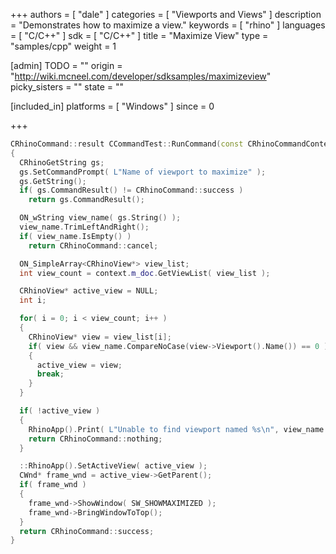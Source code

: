 +++
authors = [ "dale" ]
categories = [ "Viewports and Views" ]
description = "Demonstrates how to maximize a view."
keywords = [ "rhino" ]
languages = [ "C/C++" ]
sdk = [ "C/C++" ]
title = "Maximize View"
type = "samples/cpp"
weight = 1

[admin]
TODO = ""
origin = "http://wiki.mcneel.com/developer/sdksamples/maximizeview"
picky_sisters = ""
state = ""

[included_in]
platforms = [ "Windows" ]
since = 0

+++

```cpp
CRhinoCommand::result CCommandTest::RunCommand(const CRhinoCommandContext& context)
{
  CRhinoGetString gs;
  gs.SetCommandPrompt( L"Name of viewport to maximize" );
  gs.GetString();
  if( gs.CommandResult() != CRhinoCommand::success )
    return gs.CommandResult();

  ON_wString view_name( gs.String() );
  view_name.TrimLeftAndRight();
  if( view_name.IsEmpty() )
    return CRhinoCommand::cancel;

  ON_SimpleArray<CRhinoView*> view_list;
  int view_count = context.m_doc.GetViewList( view_list );

  CRhinoView* active_view = NULL;
  int i;

  for( i = 0; i < view_count; i++ )
  {
    CRhinoView* view = view_list[i];
    if( view && view_name.CompareNoCase(view->Viewport().Name()) == 0 )
    {
      active_view = view;
      break;
    }
  }

  if( !active_view )
  {
    RhinoApp().Print( L"Unable to find viewport named %s\n", view_name );
    return CRhinoCommand::nothing;
  }

  ::RhinoApp().SetActiveView( active_view );
  CWnd* frame_wnd = active_view->GetParent();
  if( frame_wnd )
  {
    frame_wnd->ShowWindow( SW_SHOWMAXIMIZED );
    frame_wnd->BringWindowToTop();
  }
  return CRhinoCommand::success;
}
```
